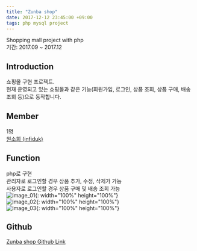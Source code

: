```yaml
---
title: "Zunba shop"
date: 2017-12-12 23:45:00 +09:00
tags: php mysql project
---
```


Shopping mall project with php
<br />기간: 2017.09 ~ 2017.12

## Introduction
쇼핑몰 구현 프로젝트.
<br />현재 운영되고 있는 쇼핑몰과 같은 기능(회원가입, 로그인, 상품 조회, 상품 구매, 배송 조회 등)으로 동작합니다.

## Member
1명
<br />[원소희 (infiduk)](https://github.com/infiduk)

## Function
php로 구현
<br />관리자로 로그인할 경우 상품 추가, 수정, 삭제가 가능
<br />사용자로 로그인할 경우 상품 구매 및 배송 조회 가능
<br />![image_01](https://user-images.githubusercontent.com/48206157/67174147-ff796f00-f3fb-11e9-9636-bac3992a8715.png){: width="100%" height="100%"}
<br />![image_02](https://user-images.githubusercontent.com/48206157/67174168-10c27b80-f3fc-11e9-9fd4-9d0987730836.png){: width="100%" height="100%"}
<br />![image_03](https://user-images.githubusercontent.com/48206157/67174187-23d54b80-f3fc-11e9-82d3-86701018c16d.png){: width="100%" height="100%"}

## Github
[Zunba shop Github Link](https://github.com/infiduk/zunba-shop)
